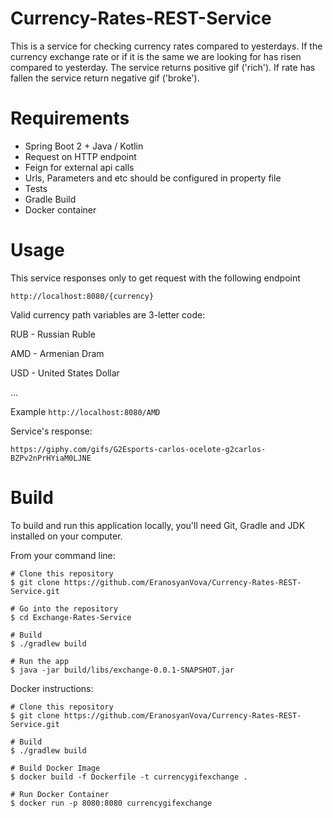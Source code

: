 # Currency-Rates-REST-Service

This is a service for checking currency rates compared to yesterdays.
If the currency exchange rate or if it is the same we are looking for has risen compared to yesterday.
The service returns positive gif ('rich'). If rate has fallen the service return negative gif ('broke').

Requirements
========
* Spring Boot 2 + Java / Kotlin
* Request on HTTP endpoint
* Feign for external api calls
* Urls, Parameters and etc should be configured in property file
* Tests
* Gradle Build
* Docker container

Usage
=====
This service responses only to get request with the following endpoint
```
http://localhost:8080/{currency}
```

Valid currency path variables are 3-letter code:

RUB - Russian Ruble

AMD - Armenian Dram

USD - United States Dollar

...

Example `http://localhost:8080/AMD`

Service's response:

```
https://giphy.com/gifs/G2Esports-carlos-ocelote-g2carlos-BZPv2nPrHYiaM0LJNE
``` 

Build
=====
To build and run this application locally, you'll need Git, Gradle and JDK installed on your computer.

From your command line:

```
# Clone this repository
$ git clone https://github.com/EranosyanVova/Currency-Rates-REST-Service.git

# Go into the repository
$ cd Exchange-Rates-Service

# Build
$ ./gradlew build

# Run the app
$ java -jar build/libs/exchange-0.0.1-SNAPSHOT.jar
```

Docker instructions:

```
# Clone this repository
$ git clone https://github.com/EranosyanVova/Currency-Rates-REST-Service.git

# Build
$ ./gradlew build

# Build Docker Image
$ docker build -f Dockerfile -t currencygifexchange .

# Run Docker Container
$ docker run -p 8080:8080 currencygifexchange

```
